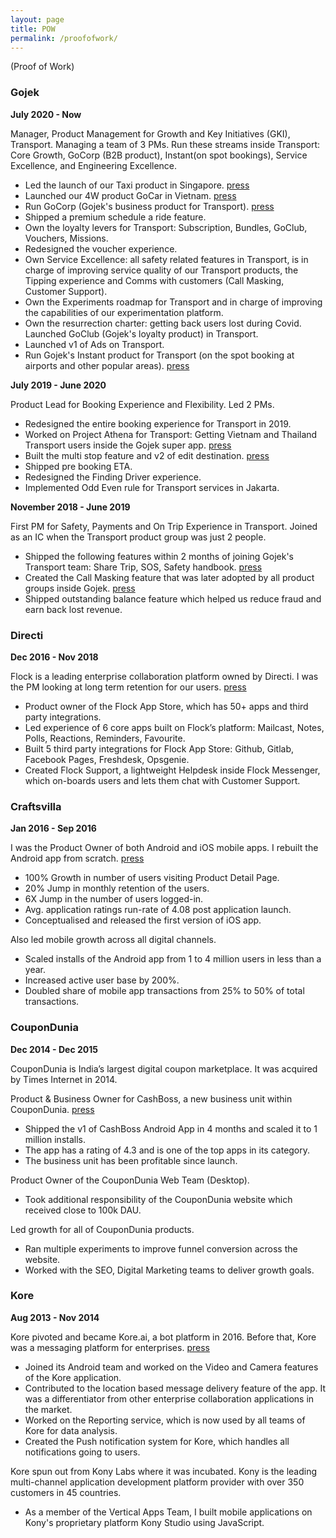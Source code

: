 ```yaml
---
layout: page
title: POW
permalink: /proofofwork/
---
```

(Proof of Work)

### Gojek ###

**July 2020 - Now**

Manager, Product Management for Growth and Key Initiatives (GKI), Transport. Managing a team of 3 PMs. Run these streams inside Transport: Core Growth, GoCorp (B2B product), Instant(on spot bookings), Service Excellence, and Engineering Excellence.
- Led the launch of our Taxi product in Singapore. [press](https://asia.nikkei.com/Business/Technology/Gojek-starts-car-hailing-service-in-Vietnam-in-challenge-to-Grab)
- Launched our 4W product GoCar in Vietnam. [press](https://mothership.sg/2021/05/gojek-book-taxis-directly-gotaxi/)
- Run GoCorp (Gojek's business product for Transport). [press](https://kr-asia.com/gojek-reveals-new-features-for-corporate-clients-to-keep-up-with-grab)
- Shipped a premium schedule a ride feature.
- Own the loyalty levers for Transport: Subscription, Bundles, GoClub, Vouchers, Missions.
- Redesigned the voucher experience.
- Own Service Excellence: all safety related features in Transport, is in charge of improving service quality of our Transport products, the Tipping experience and Comms with customers (Call Masking, Customer Support).
- Own the Experiments roadmap for Transport and in charge of improving the capabilities of our experimentation platform.
- Own the resurrection charter: getting back users lost during Covid.
Launched GoClub (Gojek's loyalty product) in Transport.
- Launched v1 of Ads on Transport.
- Run Gojek's Instant product for Transport (on the spot booking at airports and other popular areas). [press](https://www.marketing-interactive.com/gojek-indonesia-caters-to-travellers-and-gamers-with-gocar-instant-and-gogames)

**July 2019 - June 2020**

Product Lead for Booking Experience and Flexibility. Led 2 PMs.
- Redesigned the entire booking experience for Transport in 2019.
- Worked on Project Athena for Transport: Getting Vietnam and Thailand Transport users inside the Gojek super app. [press](https://asia.nikkei.com/Business/Startups/Gojek-to-unify-brand-across-four-nations-as-Grab-war-rekindles)
- Built the multi stop feature and v2 of edit destination. [press](https://vulcanpost.com/705258/gojek-multi-destination-cancellation-fee-singapore/)
- Shipped pre booking ETA.
- Redesigned the Finding Driver experience.
- Implemented Odd Even rule for Transport services in Jakarta.

**November 2018 - June 2019**

First PM for Safety, Payments and On Trip Experience in Transport. Joined as an IC when the Transport product group was just 2 people.
- Shipped the following features within 2 months of joining Gojek's Transport team: Share Trip, SOS, Safety handbook. [press](https://en.tempo.co/read/1282777/un-women-praises-gojeks-efforts-to-assure-womens-safety)
- Created the Call Masking feature that was later adopted by all product groups inside Gojek. [press](https://www.thejakartapost.com/news/2019/04/23/grab-go-jek-add-features-to-protect-female-drivers-passengers.html)
- Shipped outstanding balance feature which helped us reduce fraud and earn back lost revenue.

### Directi ###

**Dec 2016 - Nov 2018**

Flock is a leading enterprise collaboration platform owned by Directi. I was the PM looking at long term retention for our users. [press](https://www.financialexpress.com/industry/flock-messaging-apps-makes-communication-seamless-brings-team-together/633182/)
- Product owner of the Flock App Store, which has 50+ apps and third party integrations.
- Led experience of 6 core apps built on Flock’s platform: Mailcast, Notes, Polls, Reactions, Reminders, Favourite.
- Built 5 third party integrations for Flock App Store: Github, Gitlab, Facebook Pages, Freshdesk, Opsgenie.
- Created Flock Support, a lightweight Helpdesk inside Flock Messenger, which on-boards users and lets them chat with Customer Support.

### Craftsvilla ###

**Jan 2016 - Sep 2016**

I was the Product Owner of both Android and iOS mobile apps. I rebuilt the Android app from scratch. [press](https://economictimes.indiatimes.com/small-biz/startups/craftsvilla-bets-on-customisation-to-drive-more-traffic-to-its-app/articleshow/51183666.cms)
- 100% Growth in number of users visiting Product Detail Page.
- 20% Jump in monthly retention of the users.
- 6X Jump in the number of users logged-in.
- Avg. application ratings run-rate of 4.08 post application launch.
- Conceptualised and released the first version of iOS app.

Also led mobile growth across all digital channels.
- Scaled installs of the Android app from 1 to 4 million users in less than a year.
- Increased active user base by 200%.
- Doubled share of mobile app transactions from 25% to 50% of total transactions.

### CouponDunia ###

**Dec 2014 - Dec 2015**

CouponDunia is India’s largest digital coupon marketplace. It was acquired by Times Internet in 2014.

Product & Business Owner for CashBoss, a new business unit within CouponDunia. [press](https://www.financialexpress.com/industry/coupondunia-launches-new-incentive-app-cashboss/55229/)
- Shipped the v1 of CashBoss Android App in 4 months and scaled it to 1 million installs.
- The app has a rating of 4.3 and is one of the top apps in its category.
- The business unit has been profitable since launch.

Product Owner of the CouponDunia Web Team (Desktop).
- Took additional responsibility of the CouponDunia website which received close to 100k DAU.

Led growth for all of CouponDunia products.
- Ran multiple experiments to improve funnel conversion across the website.
- Worked with the SEO, Digital Marketing teams to deliver growth goals.

### Kore ###

**Aug 2013 - Nov 2014**

Kore pivoted and became Kore.ai, a bot platform in 2016. Before that, Kore was a messaging platform for enterprises. [press](https://www.pcworld.com/article/3035098/these-two-startups-are-out-to-dethrone-slack.html)
- Joined its Android team and worked on the Video and Camera features of the Kore application.
- Contributed to the location based message delivery feature of the app. It was a differentiator from other enterprise collaboration applications in the market.
- Worked on the Reporting service, which is now used by all teams of Kore for data analysis.
- Created the Push notification system for Kore, which handles all notifications going to users.

Kore spun out from Kony Labs where it was incubated. Kony is the leading multi-channel application development platform provider with over 350 customers in 45 countries.
- As a member of the Vertical Apps Team, I built mobile applications on Kony's proprietary platform Kony Studio using JavaScript.
